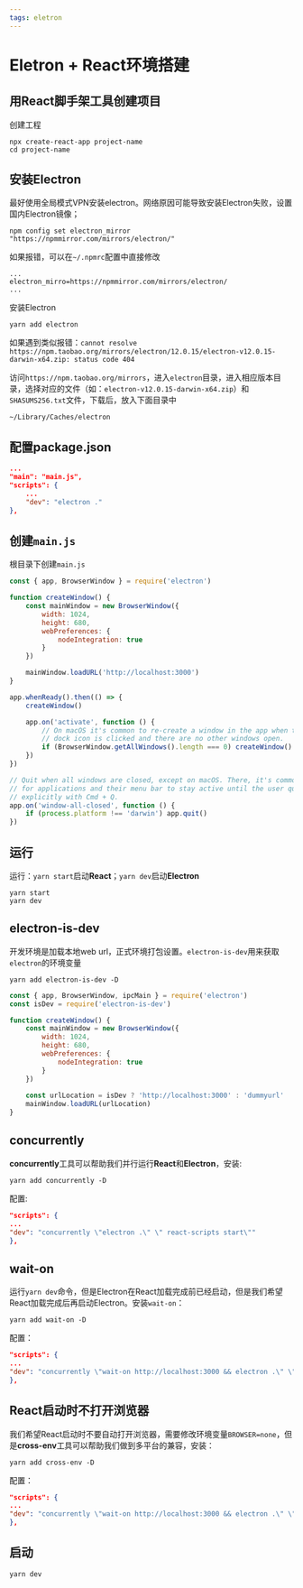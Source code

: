 ```yaml
---
tags: eletron
---
```


# Eletron + React环境搭建

## 用React脚手架工具创建项目

创建工程

```shell
npx create-react-app project-name
cd project-name
```

## 安装Electron

最好使用全局模式VPN安装electron。网络原因可能导致安装Electron失败，设置国内Electron镜像；

```shell
npm config set electron_mirror "https://npmmirror.com/mirrors/electron/"
```

如果报错，可以在`~/.npmrc`配置中直接修改

```shell
...
electron_mirro=https://npmmirror.com/mirrors/electron/
...
```

安装Electron

```shell
yarn add electron
```

如果遇到类似报错：`cannot resolve https://npm.taobao.org/mirrors/electron/12.0.15/electron-v12.0.15-darwin-x64.zip: status code 404`

访问`https://npm.taobao.org/mirrors`，进入`electron`目录，进入相应版本目录，选择对应的文件（如：`electron-v12.0.15-darwin-x64.zip`）和`SHASUMS256.txt`文件，下载后，放入下面目录中

```
~/Library/Caches/electron
```

## 配置package.json

```json
...
"main": "main.js",
"scripts": {
	...
	"dev": "electron ."
},
```

## 创建`main.js`

根目录下创建`main.js`

```javascript
const { app, BrowserWindow } = require('electron')

function createWindow() {
	const mainWindow = new BrowserWindow({
		width: 1024,
		height: 680,
		webPreferences: {
			nodeIntegration: true
		}
	})

	mainWindow.loadURL('http://localhost:3000')
}

app.whenReady().then(() => {
	createWindow()

	app.on('activate', function () {
		// On macOS it's common to re-create a window in the app when the
		// dock icon is clicked and there are no other windows open.
		if (BrowserWindow.getAllWindows().length === 0) createWindow()
	})
})

// Quit when all windows are closed, except on macOS. There, it's common
// for applications and their menu bar to stay active until the user quits
// explicitly with Cmd + Q.
app.on('window-all-closed', function () {
	if (process.platform !== 'darwin') app.quit()
})
```

## 运行

运行：`yarn start`启动**React**；`yarn dev`启动**Electron**

```shell
yarn start
yarn dev
```

## electron-is-dev

开发环境是加载本地web url，正式环境打包设置。`electron-is-dev`用来获取`electron`的环境变量

```shell
yarn add electron-is-dev -D
```

```javascript
const { app, BrowserWindow, ipcMain } = require('electron')
const isDev = require('electron-is-dev')

function createWindow() {
	const mainWindow = new BrowserWindow({
		width: 1024,
		height: 680,
		webPreferences: {
			nodeIntegration: true
		}
	})
	
	const urlLocation = isDev ? 'http://localhost:3000' : 'dummyurl'
	mainWindow.loadURL(urlLocation)
}
```

## concurrently

**concurrently**工具可以帮助我们并行运行**React**和**Electron**，安装:

```shell
yarn add concurrently -D
```

配置:

```json
"scripts": {
...
"dev": "concurrently \"electron .\" \" react-scripts start\""
},
```

## wait-on

运行`yarn dev`命令，但是Electron在React加载完成前已经启动，但是我们希望React加载完成后再启动Electron。安装`wait-on`：

```
yarn add wait-on -D
```

配置：

```json
"scripts": {
...
"dev": "concurrently \"wait-on http://localhost:3000 && electron .\" \" react-scripts start\""
},
```

## React启动时不打开浏览器

我们希望React启动时不要自动打开浏览器，需要修改环境变量`BROWSER=none`，但是**cross-env**工具可以帮助我们做到多平台的兼容，安装：

```shell
yarn add cross-env -D
```

配置：

```json
"scripts": {
...
"dev": "concurrently \"wait-on http://localhost:3000 && electron .\" \" cross-env BROWSER=none react-scripts start\""
},
```

## 启动

```shell
yarn dev
```




